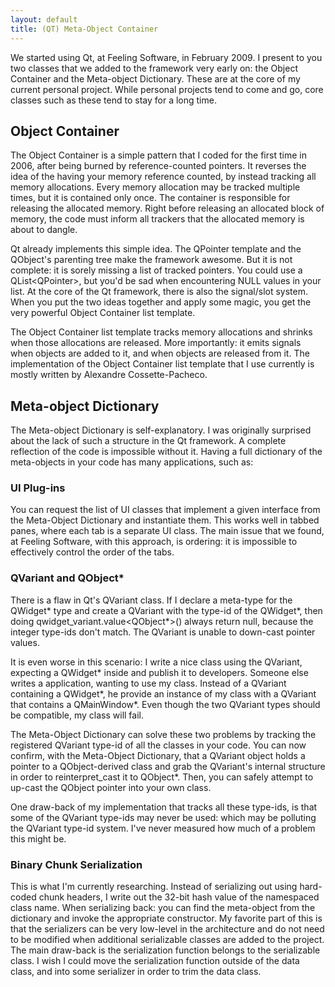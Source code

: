 ```yaml
---
layout: default
title: (QT) Meta-Object Container
---
```

<p>We started using Qt, at Feeling Software, in February 2009. I present
 to you two classes that we added to the framework very early on: the 
Object Container and the Meta-object Dictionary. These are at the core 
of my current personal project. While personal projects tend to come and
 go, core classes such as these tend to stay for a long time.</p>
<h2>Object Container</h2>
<p>The Object Container is a simple pattern that I coded for the first 
time in 2006, after being burned by reference-counted pointers. It 
reverses the idea of the having your memory reference counted, by 
instead tracking all memory allocations. Every memory allocation may be 
tracked multiple times, but it is contained only once. The container is 
responsible for releasing the allocated memory. Right before releasing 
an allocated block of memory, the code must inform all trackers that the
 allocated memory is about to dangle.</p>
<p>Qt already implements this simple idea. The QPointer template and the
 QObject's parenting tree make the framework awesome. But it is not 
complete: it is sorely missing a list of tracked pointers. You could use
 a QList&lt;QPointer&gt;, but you'd be sad when encountering NULL values
 in your list. At the core of the Qt framework, there is also the 
signal/slot system. When you put the two ideas together and apply some 
magic, you get the very powerful Object Container list template.</p>
<p>The Object Container list template tracks memory allocations and 
shrinks when those allocations are released. More importantly: it emits 
signals when objects are added to it, and when objects are released from
 it. The implementation of the Object Container list template that I use
 currently is mostly written by Alexandre Cossette-Pacheco.</p>
<h2>Meta-object Dictionary</h2>
<p>The Meta-object Dictionary is self-explanatory. I was originally 
surprised about the lack of such a structure in the Qt framework. A 
complete reflection of the code is impossible without it. Having a full 
dictionary of the meta-objects in your code has many applications, such 
as:</p>
<h3>UI Plug-ins</h3>
<p>You can request the list of UI classes that implement a given 
interface from the Meta-Object Dictionary and instantiate them. This 
works well in tabbed panes, where each tab is a separate UI class. The 
main issue that we found, at Feeling Software, with this approach, is 
ordering: it is impossible to effectively control the order of the tabs.</p>
<h3>QVariant and QObject*</h3>
<p>There is a flaw in Qt's QVariant class. If I declare a meta-type for 
the QWidget* type and create a QVariant with the type-id of the 
QWidget*, then doing qwidget_variant.value&lt;QObject*&gt;() always 
return null, because the integer type-ids don't match. The QVariant is 
unable to down-cast pointer values.</p>
<p>It is even worse in this scenario: I write a nice class using the 
QVariant, expecting a QWidget* inside and publish it to developers. 
Someone else writes a application, wanting to use my class. Instead of a
 QVariant containing a QWidget*, he provide an instance of my class with
 a QVariant that contains a QMainWindow*. Even though the two QVariant 
types should be compatible, my class will fail.</p>
<p>The Meta-Object Dictionary can solve these two problems by tracking 
the registered QVariant type-id of all the classes in your code. You can
 now confirm, with the Meta-Object Dictionary, that a QVariant object 
holds a pointer to a QObject-derived class and grab the QVariant's 
internal structure in order to reinterpret_cast it to QObject*. Then, 
you can safely attempt to up-cast the QObject pointer into your own 
class.</p>
<p>One draw-back of my implementation that tracks all these type-ids, is
 that some of the QVariant type-ids may never be used: which may be 
polluting the QVariant type-id system. I've never measured how much of a
 problem this might be.</p>
<h3>Binary Chunk Serialization</h3>
<p>This is what I'm currently researching. Instead of serializing out 
using hard-coded chunk headers, I write out the 32-bit hash value of the
 namespaced class name. When serializing back: you can find the 
meta-object from the dictionary and invoke the appropriate constructor. 
My favorite part of this is that the serializers can be very low-level 
in the architecture and do not need to be modified when additional 
serializable classes are added to the project. The main draw-back is the
 serialization function belongs to the serializable class. I wish I 
could move the serialization function outside of the data class, and 
into some serializer in order to trim the data class.</p>
